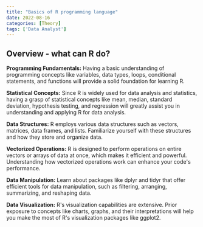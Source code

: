 ```yaml
---
title: "Basics of R programming language"
date: 2022-08-16
categories: [Theory]
tags: ['Data Analyst']
---
```


## Overview - what can R do?

**Programming Fundamentals:** Having a basic understanding of programming concepts like variables, data types, loops, conditional statements, and functions will provide a solid foundation for learning R.

**Statistical Concepts:** Since R is widely used for data analysis and statistics, having a grasp of statistical concepts like mean, median, standard deviation, hypothesis testing, and regression will greatly assist you in understanding and applying R for data analysis.

**Data Structures:** R employs various data structures such as vectors, matrices, data frames, and lists. Familiarize yourself with these structures and how they store and organize data.

**Vectorized Operations:** R is designed to perform operations on entire vectors or arrays of data at once, which makes it efficient and powerful. Understanding how vectorized operations work can enhance your code's performance.

**Data Manipulation:** Learn about packages like dplyr and tidyr that offer efficient tools for data manipulation, such as filtering, arranging, summarizing, and reshaping data.

**Data Visualization:** R's visualization capabilities are extensive. Prior exposure to concepts like charts, graphs, and their interpretations will help you make the most of R's visualization packages like ggplot2.